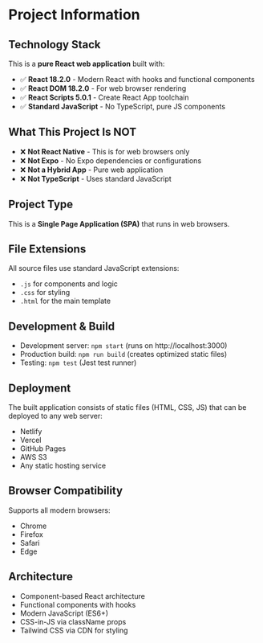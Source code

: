 # Project Information

## Technology Stack
This is a **pure React web application** built with:

- ✅ **React 18.2.0** - Modern React with hooks and functional components
- ✅ **React DOM 18.2.0** - For web browser rendering
- ✅ **React Scripts 5.0.1** - Create React App toolchain
- ✅ **Standard JavaScript** - No TypeScript, pure JS components

## What This Project Is NOT
- ❌ **Not React Native** - This is for web browsers only
- ❌ **Not Expo** - No Expo dependencies or configurations
- ❌ **Not a Hybrid App** - Pure web application
- ❌ **Not TypeScript** - Uses standard JavaScript

## Project Type
This is a **Single Page Application (SPA)** that runs in web browsers.

## File Extensions
All source files use standard JavaScript extensions:
- `.js` for components and logic
- `.css` for styling
- `.html` for the main template

## Development & Build
- Development server: `npm start` (runs on http://localhost:3000)
- Production build: `npm run build` (creates optimized static files)
- Testing: `npm test` (Jest test runner)

## Deployment
The built application consists of static files (HTML, CSS, JS) that can be deployed to any web server:
- Netlify
- Vercel
- GitHub Pages
- AWS S3
- Any static hosting service

## Browser Compatibility
Supports all modern browsers:
- Chrome
- Firefox  
- Safari
- Edge

## Architecture
- Component-based React architecture
- Functional components with hooks
- Modern JavaScript (ES6+)
- CSS-in-JS via className props
- Tailwind CSS via CDN for styling
